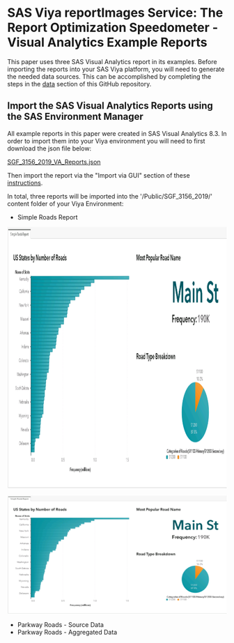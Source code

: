 # SAS  Viya  reportImages Service: The Report Optimization Speedometer - Visual Analytics Example Reports     

This paper uses three SAS Visual Analytics report in its examples.  Before importing the reports into your SAS Viya platform, you will need to generate the needed data sources.  This can be accomplished by completing the steps in the [data](../Data/README.md) section of this GitHub repository.

## Import the SAS Visual Analytics Reports using the SAS Environment Manager

All example reports in this paper were created in SAS Visual Analytics 8.3.  In order to import them into your Viya environment you will need to first download the json file below:

[SGF_3156_2019_VA_Reports.json](./SGF_3156_2019_VA_Reports.json)

Then import the report via the "Import via GUI" section of these [instructions](https://go.documentation.sas.com/?cdcId=calcdc&cdcVersion=3.4&docsetId=calpromotion&docsetTarget=n0djzpossyj6rrn1vvi1wfvp2qhp.htm&locale=en#p1h997oay4wsjon1uby6m99zzhsx).  

In total, three reports will be imported into the '/Public/SGF_3156_2019/' content folder of your Viya Environment:

* Simple Roads Report

<p align="left">
  <img width="800" height="600" src="./Simple_Roads_Report.png">
</p>

![](./Simple_Roads_Report.png )    

* Parkway Roads - Source Data
* Parkway Roads - Aggregated Data




